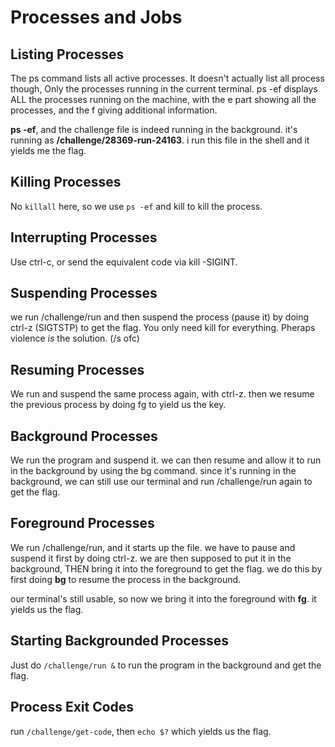 # Processes and Jobs

## Listing Processes

The ps command lists all active processes. It doesn't actually list all process though, Only the processes running in the current terminal. ps -ef displays ALL the processes running on the machine, with the e part showing all the processes, and the f giving additional information.

**ps -ef**, and the challenge file is indeed running in the background. it's running as **/challenge/28369-run-24163**. i run this file in the shell and it yields me the flag.

## Killing Processes

No ``killall`` here, so we use ``ps -ef`` and kill to kill the process.

## Interrupting Processes

Use ctrl-c, or send the equivalent code via kill -SIGINT.

## Suspending Processes

we run /challenge/run and then suspend the process (pause it) by doing ctrl-z (SIGTSTP) to get the flag.
You only need kill for everything. Pheraps violence _is_ the solution.
(/s ofc)

## Resuming Processes

We run and suspend the same process again, with ctrl-z. then we resume the previous process by doing fg to yield us the key.

## Background Processes

We run the program and suspend it. we can then resume and allow it to run in the background by using the bg command. since it's running in the background, we can still use our terminal and run /challenge/run again to get the flag.

## Foreground Processes

We run /challenge/run, and it starts up the file. we have to pause and suspend it first by doing ctrl-z. we are then supposed to put it in the background, THEN bring it into the foreground to get the flag. we do this by first doing **bg** to resume the process in the background.

our terminal's still usable, so now we bring it into the foreground with **fg**. it yields us the flag.

## Starting Backgrounded Processes

Just do ``/challenge/run &`` to run the program in the background and get the flag.

## Process Exit Codes

run ``/challenge/get-code``, then ``echo $?`` which yields us the flag. 
